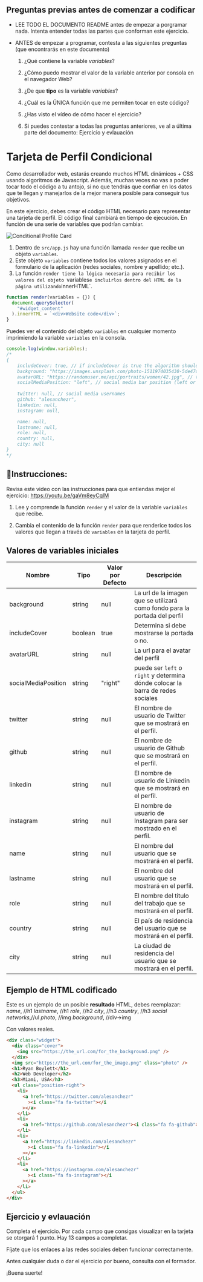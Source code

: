 ## Preguntas previas antes de comenzar a codificar

- LEE TODO EL DOCUMENTO README antes de empezar a porgramar nada. Intenta entender todas las partes que conforman este ejercicio.
- ANTES de empezar a programar, contesta a las siguientes preguntas (que encontrarás en este documento)

  1. ¿Qué contiene la variable _variables_?

  2. ¿Cómo puedo mostrar el valor de la variable anterior por consola en el navegador Web?
  3. ¿De que **tipo** es la variable _variables_?
  4. ¿Cuál es la ÚNICA función que me permiten tocar en este código?
  5. ¿Has visto el vídeo de cómo hacer el ejercicio?
  6. Si puedes contestar a todas las preguntas anteriores, ve al a última parte del documento: Ejercicio y evlauación

# Tarjeta de Perfil Condicional

Como desarrollador web, estarás creando muchos HTML dinámicos + CSS usando algoritmos de Javascript. Además, muchas veces no vas a poder tocar todo el código a tu antojo, si no que tendrás que confiar en los datos que te llegan y manejarlos de la mejor manera posible para conseguir tus objetivos.

En este ejercicio, debes crear el código HTML necesario para representar una tarjeta de perfil. El código final cambiará en tiempo de ejecución. En función de una serie de variables que podrían cambiar.

![Conditional Profile Card](https://github.com/breatheco-de/exercise-conditional-profile-card/raw/master/preview.gif?raw=true)

1. Dentro de `src/app.js` hay una función llamada `render` que recibe un objeto `variables`.
2. Este objeto `variables` contiene todos los valores asignados en el formulario de la aplicación (redes sociales, nombre y apellido; etc.).
3. La función `render tiene la lógica necesaria para recibir los valores del objeto `variables`e incluirlos dentro del HTML de la página utilizando`innerHTML`.

```js
function render(variables = {}) {
  document.querySelector(
    "#widget_content"
  ).innerHTML = `<div>Website code</div>`;
}
```

Puedes ver el contenido del objeto `variables` en cualquier momento imprimiendo la variable `variables` en la consola.

```js
console.log(window.variables);
/*
{
    includeCover: true, // if includeCover is true the algorithm should
    background: "https://images.unsplash.com/photo-1511974035430-5de47d3b95da", // this is the url of the image that will used as background for the profile cover
    avatarURL: "https://randomuser.me/api/portraits/women/42.jpg", // this is the url for the profile avatar
    socialMediaPosition: "left", // social media bar position (left or right)
    
    twitter: null, // social media usernames
    github: "alesanchezr",
    linkedin: null,
    instagram: null,

    name: null,
    lastname: null,
    role: null,
    country: null,
    city: null
}
*/
```

## 📝Instrucciones:

Revisa este video con las instrucciones para que entiendas mejor el ejercicio: https://youtu.be/gaVm8eyCqlM

1. Lee y comprende la función `render` y el valor de la variable `variables` que recibe.

2. Cambia el contenido de la función `render` para que renderice todos los valores que llegan a través de `variables` en la tarjeta de perfil.

## Valores de variables iniciales

| Nombre              | Tipo    | Valor por Defecto | Descripción                                                                     |
| ------------------- | ------- | ----------------- | ------------------------------------------------------------------------------- |
| background          | string  | null              | La url de la imagen que se utilizará como fondo para la portada del perfil      |
| includeCover        | boolean | true              | Determina si debe mostrarse la portada o no.                                    |
| avatarURL           | string  | null              | La url para el avatar del perfil                                                |
| socialMediaPosition | string  | "right"           | puede ser `left` o` right` y determina dónde colocar la barra de redes sociales |
| twitter             | string  | null              | El nombre de usuario de Twitter que se mostrará en el perfil.                   |
| github              | string  | null              | El nombre de usuario de Github que se mostrará en el perfil.                    |
| linkedin            | string  | null              | El nombre de usuario de Linkedin que se mostrará en el perfil.                  |
| instagram           | string  | null              | El nombre de usuario de Instagram para ser mostrado en el perfil.               |
| name                | string  | null              | El nombre del usuario que se mostrará en el perfil.                             |
| lastname            | string  | null              | El nombre del usuario que se mostrará en el perfil.                             |
| role                | string  | null              | El nombre del título del trabajo que se mostrará en el perfil.                  |
| country             | string  | null              | El país de residencia del usuario que se mostrará en el perfil.                 |
| city                | string  | null              | La ciudad de residencia del usuario que se mostrará en el perfil.               |

## Ejemplo de HTML codificado

Este es un ejemplo de un posible **resultado** HTML, debes reemplazar:
_name_, //h1
_lastname_, //h1
_role_, //h2
_city_, //h3
_country_, //h3
_social networks_,//ul
_photo_, //img
_background_, //div->img

Con valores reales.

```html
<div class="widget">
  <div class="cover">
    <img src="https://the_url.com/for_the_background.png" />
  </div>
  <img src="https://the_url.com/for_the_image.png" class="photo" />
  <h1>Ryan Boylett</h1>
  <h2>Web Developer</h2>
  <h3>Miami, USA</h3>
  <ul class="position-right">
    <li>
      <a href="https://twitter.com/alesanchezr"
        ><i class="fa fa-twitter"></i
      ></a>
    </li>
    <li>
      <a href="https://github.com/alesanchezr"><i class="fa fa-github"></i></a>
    </li>
    <li>
      <a href="https://linkedin.com/alesanchezr"
        ><i class="fa fa-linkedin"></i
      ></a>
    </li>
    <li>
      <a href="https://instagram.com/alesanchezr"
        ><i class="fa fa-instagram"></i
      ></a>
    </li>
  </ul>
</div>
```

## Ejercicio y evlauación

Completa el ejercicio. Por cada campo que consigas visualizar en la tarjeta se otorgará 1 punto.
Hay 13 campos a completar.

Fíjate que los enlaces a las redes sociales deben funcionar correctamente.

Antes cualquier duda o dar el ejercicio por bueno, consulta con el formador.

¡Buena suerte!
